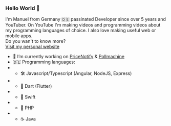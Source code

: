 ### Hello World 👋

I'm Manuel from Germany 🇩🇪 passinated Developer since over 5 years and YouTuber. On YouTube I'm making videos and programming videos about my programming languages of choice. I also love making useful web or mobile apps.\
Do you wan't to know more?\
[Visit my personal website](https://manuelschuler.dev)

- 🔭 I’m currently working on [PriceNotify](https://pricenotify.app) & [Pollmachine](https://pollmachine.app)
- 🇩🇪 Programming languages: 
-  - 🛠 Javascript/Typescript (Angular, NodeJS, Express)
-  - 🎯 Dart (Flutter)
-  - 🐤 Swift
-  - 🐘 PHP
-  - ☕️ Java
